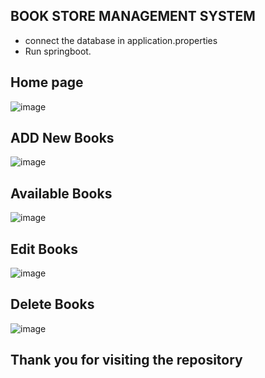 ## BOOK STORE MANAGEMENT SYSTEM
- connect the database in application.properties
- Run springboot.

## Home page
![image](https://github.com/naveen5655/bookStore/assets/89301294/2b152493-1d47-4b2f-af23-a6e86ffee9bf)

## ADD New Books
![image](https://github.com/naveen5655/bookStore/assets/89301294/5d23a9b4-6c82-4b55-b55e-d23d15f37411)

## Available Books
![image](https://github.com/naveen5655/bookStore/assets/89301294/9b831b84-9ad7-451d-be19-f8591f7d3118)

## Edit Books
![image](https://github.com/naveen5655/bookStore/assets/89301294/2d25168a-6e31-41f1-9d61-29078c9e44a9)

## Delete Books
![image](https://github.com/naveen5655/bookStore/assets/89301294/f376b271-0360-450b-87d7-089984d0fa10)


## Thank you for visiting the repository




